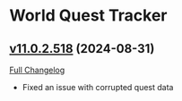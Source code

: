 # World Quest Tracker

## [v11.0.2.518](https://github.com/Tercioo/World-Quest-Tracker/tree/v11.0.2.518) (2024-08-31)
[Full Changelog](https://github.com/Tercioo/World-Quest-Tracker/compare/v11.0.2.517...v11.0.2.518) 

- Fixed an issue with corrupted quest data  
